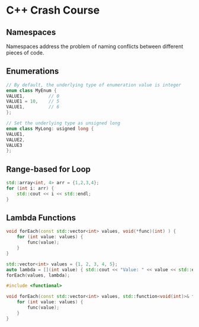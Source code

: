 # C++ Crash Course

## Namespaces

Namespaces address the problem of naming conflicts between different pieces of code.

## Enumerations

~~~c++
// By default, the underlying type of enumeration value is integer
enum class MyEnum {
VALUE1,         // 0
VALUE1 = 10,    // 5
VALUE1,         // 6
};

// Set the underlying type as unsigned long
enum class MyLong: usigned long {
VALUE1,
VALUE2,
VALUE3
};
~~~

## Range-based for Loop

~~~c++
std::array<int, 4> arr = {1,2,3,4};
for (int i: arr) {
    std::cout << i << std::endl;
}
~~~

## Lambda Functions

~~~c++
void forEach(const std::vector<int> values, void(*func)(int) ) {
    for (int value: values) {
        func(value);
    }
}

std::vector<int> values = {1, 2, 3, 4, 5};
auto lambda = [](int value) { std::cout << "Value: " << value << std::endl; }
forEach(values, lambda);
~~~

~~~c++
#include <functional>

void forEach(const std::vector<int> values, std::function<void(int)>& func) {
    for (int value: values) {
        func(value);
    }
}
~~~


